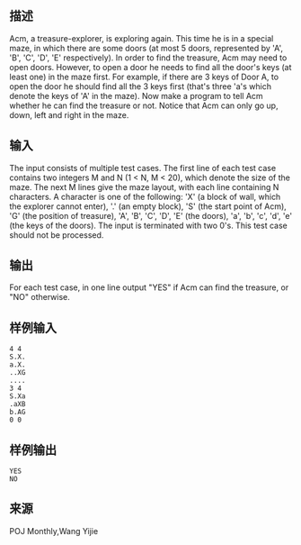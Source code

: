 ## 描述


Acm, a treasure-explorer, is exploring again. This time he is in a special maze, in which there are some doors (at most 5 doors, represented by 'A', 'B', 'C', 'D', 'E' respectively). In order to find the treasure, Acm may need to open doors. However, to open a door he needs to find all the door's keys (at least one) in the maze first. For example, if there are 3 keys of Door A, to open the door he should find all the 3 keys first (that's three 'a's which denote the keys of 'A' in the maze). Now make a program to tell Acm whether he can find the treasure or not. Notice that Acm can only go up, down, left and right in the maze. 

## 输入


The input consists of multiple test cases. The first line of each test case contains two integers M and N (1 < N, M < 20), which denote the size of the maze. The next M lines give the maze layout, with each line containing N characters. A character is one of the following: 'X' (a block of wall, which the explorer cannot enter), '.' (an empty block), 'S' (the start point of Acm), 'G' (the position of treasure), 'A', 'B', 'C', 'D', 'E' (the doors), 'a', 'b', 'c', 'd', 'e' (the keys of the doors). The input is terminated with two 0's. This test case should not be processed. 

## 输出


For each test case, in one line output "YES" if Acm can find the treasure, or "NO" otherwise. 

## 样例输入


```
4 4 
S.X. 
a.X. 
..XG 
.... 
3 4 
S.Xa 
.aXB 
b.AG 
0 0

```


## 样例输出


```
YES 
NO

```


## 来源


POJ Monthly,Wang Yijie

